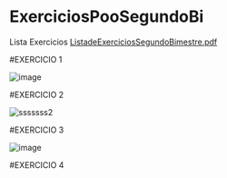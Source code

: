 # ExerciciosPooSegundoBi

Lista Exercicios
[ListadeExerciciosSegundoBimestre.pdf](https://github.com/NathanGraebin/ExerciciosPooSegundoBi/files/11338678/ListadeExerciciosSegundoBimestre.pdf)


#EXERCICIO 1

![image](https://user-images.githubusercontent.com/119326011/234736920-8effb6f8-e27d-479a-87d3-f97a14230e33.png)



#EXERCICIO 2

![sssssss2](https://user-images.githubusercontent.com/119326011/234737113-7b80461b-d909-414d-8f2c-b8c1c77c9f0c.png)


#EXERCICIO 3

![image](https://user-images.githubusercontent.com/119326011/234737169-5a33920a-15da-4ba7-a628-095a73cea991.png)


#EXERCICIO 4

